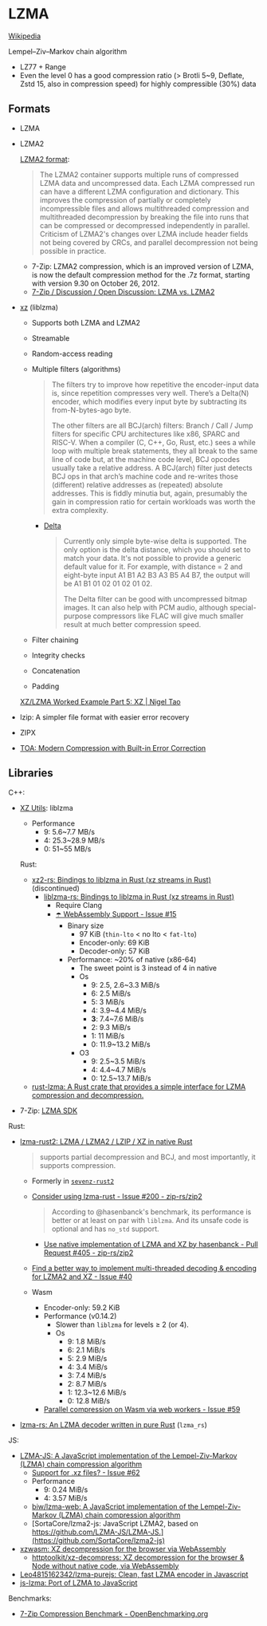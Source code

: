 # LZMA
[Wikipedia](https://en.wikipedia.org/wiki/Lempel%E2%80%93Ziv%E2%80%93Markov_chain_algorithm)

Lempel–Ziv–Markov chain algorithm

- LZ77 + Range
- Even the level 0 has a good compression ratio (> Brotli 5~9, Deflate, Zstd 15, also in compression speed) for highly compressible (30%) data

## Formats
- LZMA
- LZMA2

  [LZMA2 format](https://en.wikipedia.org/wiki/Lempel%E2%80%93Ziv%E2%80%93Markov_chain_algorithm#LZMA2_format):
  > The LZMA2 container supports multiple runs of compressed LZMA data and uncompressed data. Each LZMA compressed run can have a different LZMA configuration and dictionary. This improves the compression of partially or completely incompressible files and allows multithreaded compression and multithreaded decompression by breaking the file into runs that can be compressed or decompressed independently in parallel. Criticism of LZMA2's changes over LZMA include header fields not being covered by CRCs, and parallel decompression not being possible in practice.

  - 7-Zip: LZMA2 compression, which is an improved version of LZMA, is now the default compression method for the .7z format, starting with version 9.30 on October 26, 2012.
  - [7-Zip / Discussion / Open Discussion: LZMA vs. LZMA2](https://sourceforge.net/p/sevenzip/discussion/45797/thread/2f6085ba/)

- [xz](https://tukaani.org/xz/format.html) (liblzma)
  - Supports both LZMA and LZMA2
  - Streamable
  - Random-access reading
  - Multiple filters (algorithms)

    > The filters try to improve how repetitive the encoder-input data is, since repetition compresses very well. There’s a Delta(N) encoder, which modifies every input byte by subtracting its from-N-bytes-ago byte.
    > 
    > The other filters are all BCJ(arch) filters: Branch / Call / Jump filters for specific CPU architectures like x86, SPARC and RISC-V. When a compiler (C, C++, Go, Rust, etc.) sees a while loop with multiple break statements, they all break to the same line of code but, at the machine code level, BCJ opcodes usually take a relative address. A BCJ(arch) filter just detects BCJ ops in that arch’s machine code and re-writes those (different) relative addresses as (repeated) absolute addresses. This is fiddly minutia but, again, presumably the gain in compression ratio for certain workloads was worth the extra complexity.
    
    - [Delta](https://tukaani.org/xz/xz-javadoc/org/tukaani/xz/DeltaOptions.html)

      > Currently only simple byte-wise delta is supported. The only option is the delta distance, which you should set to match your data. It's not possible to provide a generic default value for it. For example, with distance = 2 and eight-byte input A1 B1 A2 B3 A3 B5 A4 B7, the output will be A1 B1 01 02 01 02 01 02.
      > 
      > The Delta filter can be good with uncompressed bitmap images. It can also help with PCM audio, although special-purpose compressors like FLAC will give much smaller result at much better compression speed.
  - Filter chaining
  - Integrity checks
  - Concatenation
  - Padding

  [XZ/LZMA Worked Example Part 5: XZ | Nigel Tao](https://nigeltao.github.io/blog/2024/xz-lzma-part-5-xz.html)
- lzip: A simpler file format with easier error recovery
- ZIPX
- [TOA: Modern Compression with Built-in Error Correction](https://github.com/hasenbanck/toa)

## Libraries
C++:
- [XZ Utils](https://github.com/tukaani-project/xz): liblzma
  - Performance
    - 9: 5.6~7.7 MB/s
    - 4: 25.3~28.9 MB/s
    - 0: 51~55 MB/s
  
  Rust:
  - [xz2-rs: Bindings to liblzma in Rust (xz streams in Rust)](https://github.com/alexcrichton/xz2-rs) (discontinued)
    - [liblzma-rs: Bindings to liblzma in Rust (xz streams in Rust)](https://github.com/portable-network-archive/liblzma-rs)
      - Require Clang
      - [☂️ WebAssembly Support - Issue #15](https://github.com/Portable-Network-Archive/liblzma-rs/issues/15)
        - Binary size
          - 97 KiB (`thin-lto` < no lto < `fat-lto`)
          - Encoder-only: 69 KiB
          - Decoder-only: 57 KiB
        - Performance: ~20% of native (x86-64)
          - The sweet point is 3 instead of 4 in native
          - Os
            - 9: 2.5, 2.6~3.3 MiB/s
            - 6: 2.5 MiB/s
            - 5: 3 MiB/s
            - 4: 3.9~4.4 MiB/s
            - **3**: 7.4~7.6 MiB/s
            - 2: 9.3 MiB/s
            - 1: 11 MiB/s
            - 0: 11.9~13.2 MiB/s
          - O3
            - 9: 2.5~3.5 MiB/s
            - 4: 4.4~4.7 MiB/s
            - 0: 12.5~13.7 MiB/s
  - [rust-lzma: A Rust crate that provides a simple interface for LZMA compression and decompression.](https://github.com/fpgaminer/rust-lzma)
- 7-Zip: [LZMA SDK](https://7-zip.org/sdk.html)

Rust:
- [lzma-rust2: LZMA / LZMA2 / LZIP / XZ in native Rust](https://github.com/hasenbanck/lzma-rust2/)

  > supports partial decompression and BCJ, and most importantly, it supports compression.

  - Formerly in [`sevenz-rust2`](https://github.com/hasenbanck/sevenz-rust2/tree/main/lzma-rust2)
  - [Consider using lzma-rust - Issue #200 - zip-rs/zip2](https://github.com/zip-rs/zip2/issues/200)
  
    > According to @hasenbanck's benchmark, its performance is better or at least on par with `liblzma`. And its unsafe code is optional and has `no_std` support.

    - [Use native implementation of LZMA and XZ by hasenbanck - Pull Request #405 - zip-rs/zip2](https://github.com/zip-rs/zip2/pull/405)
  - [Find a better way to implement multi-threaded decoding & encoding for LZMA2 and XZ - Issue #40](https://github.com/hasenbanck/lzma-rust2/issues/40)
  - Wasm
    - Encoder-only: 59.2 KiB
    - Performance (v0.14.2)
      - Slower than `liblzma` for levels ≥ 2 (or 4).
      - Os
        - 9: 1.8 MiB/s
        - 6: 2.1 MiB/s
        - 5: 2.9 MiB/s
        - 4: 3.4 MiB/s
        - 3: 7.4 MiB/s
        - 2: 8.7 MiB/s
        - 1: 12.3~12.6 MiB/s
        - 0: 12.8 MiB/s
    - [Parallel compression on Wasm via web workers - Issue #59](https://github.com/hasenbanck/lzma-rust2/issues/59)

- [lzma-rs: An LZMA decoder written in pure Rust](https://github.com/gendx/lzma-rs) (`lzma_rs`)

JS:
- [LZMA-JS: A JavaScript implementation of the Lempel-Ziv-Markov (LZMA) chain compression algorithm](https://github.com/LZMA-JS/LZMA-JS)
  - [Support for .xz files? - Issue #62](https://github.com/LZMA-JS/LZMA-JS/issues/62)
  - Performance
    - 9: 0.24 MiB/s
    - 4: 3.57 MiB/s
  - [biw/lzma-web: A JavaScript implementation of the Lempel-Ziv-Markov (LZMA) chain compression algorithm](https://github.com/biw/lzma-web)
  - [SortaCore/lzma2-js: JavaScript LZMA2, based on https://github.com/LZMA-JS/LZMA-JS.](https://github.com/SortaCore/lzma2-js)
- [xzwasm: XZ decompression for the browser via WebAssembly](https://github.com/SteveSanderson/xzwasm)
  - [httptoolkit/xz-decompress: XZ decompression for the browser & Node without native code, via WebAssembly](https://github.com/httptoolkit/xz-decompress)
- [Leo4815162342/lzma-purejs: Clean, fast LZMA encoder in Javascript](https://github.com/Leo4815162342/lzma-purejs)
- [js-lzma: Port of LZMA to JavaScript](https://github.com/Magister/js-lzma)

Benchmarks:
- [7-Zip Compression Benchmark - OpenBenchmarking.org](https://openbenchmarking.org/test/pts/compress-7zip-1.11.0)
